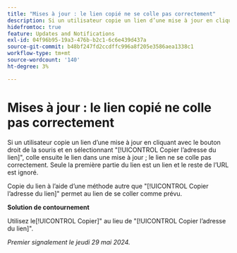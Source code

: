 ```yaml
---
title: "Mises à jour : le lien copié ne se colle pas correctement"
description: Si un utilisateur copie un lien d’une mise à jour en cliquant avec le bouton droit de la souris et en sélectionnant Copier l’adresse du lien, puis colle le lien dans une mise à jour, le lien ne se colle pas correctement. Seule la première partie du lien est un lien et le reste de l’URL est ignoré.
hidefromtoc: true
feature: Updates and Notifications
exl-id: 04f96b95-19a3-476b-b2c1-6c6e439d437a
source-git-commit: b48bf247fd2ccdffc996a8f205e3586aea1338c1
workflow-type: tm+mt
source-wordcount: '140'
ht-degree: 3%

---
```


# Mises à jour : le lien copié ne colle pas correctement

Si un utilisateur copie un lien d’une mise à jour en cliquant avec le bouton droit de la souris et en sélectionnant &quot;[!UICONTROL Copier l’adresse du lien]&quot;, colle ensuite le lien dans une mise à jour ; le lien ne se colle pas correctement. Seule la première partie du lien est un lien et le reste de l’URL est ignoré.

Copie du lien à l’aide d’une méthode autre que &quot;[!UICONTROL Copier l’adresse du lien]&quot; permet au lien de se coller comme prévu.

**Solution de contournement**

Utilisez le[!UICONTROL Copier]&quot; au lieu de &quot;[!UICONTROL Copier l’adresse du lien]&quot;.

_Premier signalement le jeudi 29 mai 2024._
